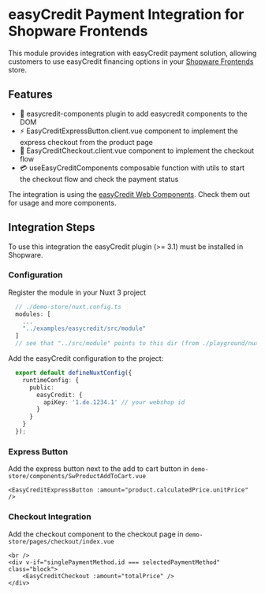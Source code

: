 # easyCredit Payment Integration for Shopware Frontends

This module provides integration with easyCredit payment solution, allowing customers to use easyCredit financing options in your [Shopware Frontends](https://github.com/shopware/frontends) store.

## Features

- 🔌 easycredit-components plugin to add easycredit components to the DOM
- ⚡ EasyCreditExpressButton.client.vue component to implement the express checkout from the product page
- 🛒 EasyCreditCheckout.client.vue component to implement the checkout flow
- 💳 useEasyCreditComponents composable function with utils to start the checkout flow and check the payment status

The integration is using the [easyCredit Web Components](https://netzkollektiv.com/docs/easycredit-components). Check them out for usage and more components.

## Integration Steps

To use this integration the easyCredit plugin (>= 3.1) must be installed in Shopware.

### Configuration

Register the module in your Nuxt 3 project

```js
  // ./demo-store/nuxt.config.ts
  modules: [ 
    ...
    "../examples/easycredit/src/module"
  ]
  // see that "../src/module" points to this dir (from ./playground/nuxt.config.ts file)
````

Add the easyCredit configuration to the project:

```ts
  export default defineNuxtConfig({
    runtimeConfig: {
      public: 
        easyCredit: {
          apiKey: '1.de.1234.1' // your webshop id
        }
      }
    }
  });
```

### Express Button

Add the express button next to the add to cart button in `demo-store/components/SwProductAddToCart.vue`

```vue
<EasyCreditExpressButton :amount="product.calculatedPrice.unitPrice" />
```

### Checkout Integration    

Add the checkout component to the checkout page in `demo-store/pages/checkout/index.vue`

```vue
<br />
<div v-if="singlePaymentMethod.id === selectedPaymentMethod" class="block">
    <EasyCreditCheckout :amount="totalPrice" />
</div>
```